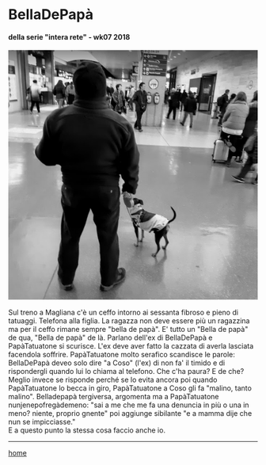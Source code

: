 # BellaDePapà  

#### della serie "intera rete"  - wk07 2018  
![](/interarete046.png "Roma Termini - coppie")  

Sul treno a Magliana c'è un ceffo intorno ai sessanta fibroso e pieno di tatuaggi. Telefona alla figlia. La ragazza non deve essere più un ragazzina ma per il ceffo rimane sempre "bella de papà".  E' tutto un "Bella de papà" de qua, "Bella de papà" de là.
Parlano dell'ex di BellaDePapà e PapàTatuatone si scurisce. L'ex deve aver fatto la cazzata di averla lasciata facendola soffrire. PapàTatuatone molto serafico scandisce le parole: BellaDePapà deveo solo dire "a Coso" (l'ex) di non fa' il timido e di rispondergli quando lui lo chiama al telefono. Che c'ha paura? E de che? Meglio invece se risponde perché se lo evita ancora poi quando PapàTatuatone lo becca in giro, PapàTatuatone a Coso gli fa "malino, tanto malino".
Belladepapà tergiversa, argomenta ma a PapàTatuatone nunjenepofregàdemeno: "sai a me che me fa una denuncia in più o una in meno? niente, proprio gnente" poi aggiunge sibilante "e a mamma dije che nun se impicciasse."   
E a questo punto la stessa cosa faccio anche io.  

---  
[home](/interarete.md)